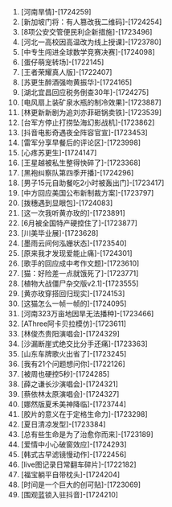 
1. [河南旱情]-[1724259]
1. [新加坡门将：有人篡改我二维码]-[1724254]
1. [8项公安交管便民利企新措施]-[1723496]
1. [河北一高校因高温改为线上授课]-[1723780]
1. [中专生闯进全球数学竞赛决赛]-[1724098]
1. [蛋仔萌宠转场]-[1722145]
1. [王者荣耀真人版]-[1722407]
1. [苏更生醉酒强吻黄振华]-[1724165]
1. [湖北宜昌回应税务倒查30年]-[1724275]
1. [电风扇上装矿泉水瓶的制冷效果]-[1723887]
1. [林更新新剧为追刘亦菲砸锅卖铁]-[1723539]
1. [台军方停止打捞坠海幻影战机]-[1723862]
1. [抖音电影奇遇夜全阵容官宣]-[1723453]
1. [雷军分享早餐后的评论区]-[1723998]
1. [心疼苏更生]-[1724147]
1. [王星越被私生整得快碎了]-[1723368]
1. [黑袍纠察队第四季开播]-[1724296]
1. [男子15元自助餐吃2小时被轰出门]-[1723417]
1. [中方回应美国公布新制裁方案]-[1723797]
1. [拨穗遇到显眼包]-[1724083]
1. [这一次我听黄亦玫的]-[1723891]
1. [6月被全国特产硬控住了]-[1723877]
1. [川美毕业展]-[1723628]
1. [墨雨云间何泓姗状态]-[1723540]
1. [原来我才发现爱能止痛]-[1724301]
1. [歌手的回应成中考作文题]-[1723610]
1. [猫：好险差一点就饿死了]-[1723771]
1. [植物大战僵尸杂交版v2.1]-[1723555]
1. [黄亦玫穿搭回归现实]-[1724153]
1. [这猫怎么一帧一帧的]-[1724095]
1. [河南323万亩地因旱无法播种]-[1723466]
1. [AThree阿卡贝拉模仿]-[1723611]
1. [林俊杰贵阳演唱会]-[1724329]
1. [沙漏断崖式绝交比分手还痛]-[1723363]
1. [山东车牌歌火出省了]-[1723245]
1. [我有21个问题想问你]-[1722126]
1. [被周也硬控5秒]-[1724285]
1. [薛之谦长沙演唱会]-[1724321]
1. [蔡依林太原演唱会]-[1724327]
1. [娜然版夏禾美神降临]-[1723744]
1. [胶片的意义在于定格生命力]-[1723298]
1. [夏日清凉发型]-[1723384]
1. [总有些生命是为了治愈你而来]-[1723189]
1. [爱情中小心破窗效应]-[1724293]
1. [韩式古早滤镜慢动作]-[1722456]
1. [live图记录日常翻车碎片]-[1722182]
1. [福宝躺平自带枕头]-[1724204]
1. [时间是一个巨大的创可贴]-[1723069]
1. [围观蓝锁入驻抖音]-[1724210]
